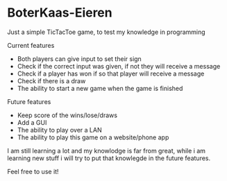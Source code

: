 # BoterKaas-Eieren

Just a simple TicTacToe game, to test my knowledge in programming

Current features 
- Both players can give input to set their sign
- Check if the correct input was given, if not they will receive a message
- Check if a player has won if so that player will receive a message
- Check if there is a draw
- The ability to start a new game when the game is finished

Future features
- Keep score of the wins/lose/draws
- Add a GUI
- The ability to play over a LAN
- The ability to play this game on a website/phone app

I am still learning a lot and my knowlodge is far from great, while i am learning new stuff i will try to put that knowlegde in the future features.

Feel free to use it!
